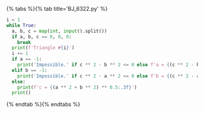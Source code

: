 {% tabs %}{% tab title='BJ_6322.py' %}

```py
i = 1
while True:
  a, b, c = map(int, input().split())
  if a, b, c == 0, 0, 0:
    break
  print(f'Triangle #{i}')
  i += 1
  if a == -1:
    print('Impossible.' if c ** 2 - b ** 2 <= 0 else f'a = {(c ** 2 - b ** 2) ** 0.5:.3f}')
  elif b == -1:
    print('Impossible.' if c ** 2 - a ** 2 <= 0 else f'b = {(c ** 2 - a ** 2) ** 0.5:.3f}')
  else:
    print(f'c = {(a ** 2 + b ** 2) ** 0.5:.3f}')
  print()
```

{% endtab %}{% endtabs %}
